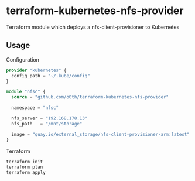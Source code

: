 # terraform-kubernetes-nfs-provider

Terraform module which deploys a nfs-client-provisioner to Kubernetes

## Usage

Configuration

```terraform
provider "kubernetes" {
  config_path = "~/.kube/config"
}

module "nfsc" {
  source = "github.com/o0th/terraform-kubernetes-nfs-provider"

  namespace = "nfsc"

  nfs_server = "192.168.178.13"
  nfs_path   = "/mnt/storage"

  image = "quay.io/external_storage/nfs-client-provisioner-arm:latest"
}
```

Terraform

```bash
terraform init
terraform plan
terraform apply
```
